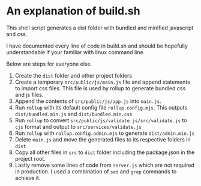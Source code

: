 # An explanation of build.sh

This shell script generates a dist folder with bundled and minified javascript and css.

I have documented every line of code in build.sh and should be hopefully understandable if your familiar with linux command line.

Below are steps for everyone else.

1. Create the `dist` folder and other project folders
2. Create a temporary `src/public/js/main.js` file and append statements to import css files. This file is used by rollup to generate bundled css and js files.
3. Append the contents of `src/public/js/app.js` into `main.js`.
4. Run `rollup` with its default config file `rollup.config.mjs`. This outputs `dist/bundled.min.js` and `dist/bundled.min.css`
5. Run `rollup` to convert `src/public/js/validate.js/src/validate.js` to `cjs` format and output to `src/services/validate.js`
6. Run `rollup` with `rollup.config.admin.mjs` to generate `dist/admin.min.js`
7. Delete `main.js` and move the generated files to its respective folders in `dist`
8. Copy all other files in `src` to `dist` folder including the package.json in the project root.
9. Lastly remove some lines of code from `server.js` which are not required in production. I used a combination of `sed` and `grep` commands to achieve it.

